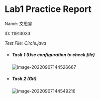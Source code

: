 # Lab1 Practice Report

Name: 文思霏

ID: 11913033

*Test File: Circle.java*

- ##### Task 1  (Use configuration to check file)

  ![image-20220907144526667](C:\Users\Lenovo\AppData\Roaming\Typora\typora-user-images\image-20220907144526667.png)

- ##### Task 2 (Git)

  ![image-20220907144549216](C:\Users\Lenovo\AppData\Roaming\Typora\typora-user-images\image-20220907144549216.png)

  